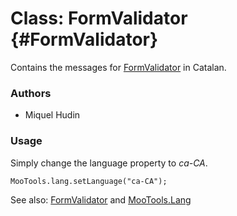 Class: FormValidator {#FormValidator}
=====================================

Contains the messages for [FormValidator][] in Catalan.

### Authors

* Miquel Hudin

### Usage

Simply change the language property to *ca-CA*.

	MooTools.lang.setLanguage("ca-CA");

See also: [FormValidator][] and [MooTools.Lang][]

[FormValidator]: http://www.mootools.net/more/docs/Forms/FormValidator#FormValidator
[MooTools.Lang]: http://www.mootools.net/more/docs/Core/MooTools.Lang